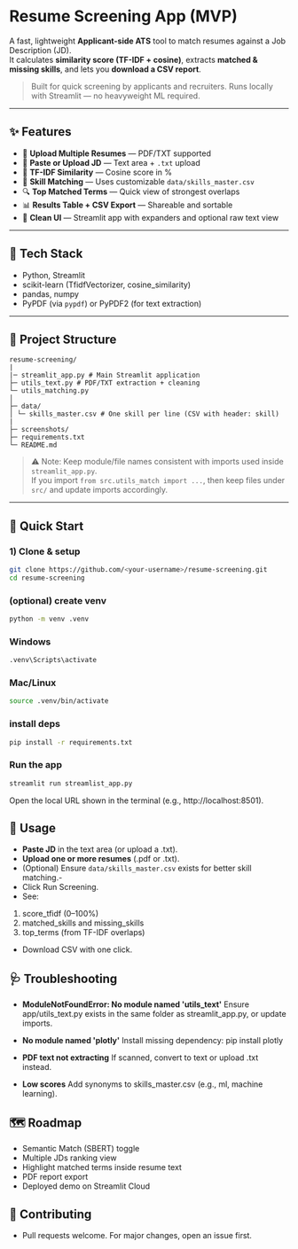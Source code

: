# Resume Screening App (MVP)

A fast, lightweight **Applicant-side ATS** tool to match resumes against a Job Description (JD).  
It calculates **similarity score (TF-IDF + cosine)**, extracts **matched & missing skills**, and lets you **download a CSV report**.

> Built for quick screening by applicants and recruiters. Runs locally with Streamlit — no heavyweight ML required.

---

## ✨ Features
- 📄 **Upload Multiple Resumes** — PDF/TXT supported
- 📝 **Paste or Upload JD** — Text area + `.txt` upload
- 🧠 **TF-IDF Similarity** — Cosine score in %
- 🎯 **Skill Matching** — Uses customizable `data/skills_master.csv`
- 🔍 **Top Matched Terms** — Quick view of strongest overlaps
- 📊 **Results Table + CSV Export** — Shareable and sortable
- 🧵 **Clean UI** — Streamlit app with expanders and optional raw text view

---

## 🧱 Tech Stack
- Python, Streamlit
- scikit-learn (TfidfVectorizer, cosine_similarity)
- pandas, numpy
- PyPDF (via `pypdf`) or PyPDF2 (for text extraction)

---

## 📂 Project Structure

```
resume-screening/
|
|─ streamlit_app.py # Main Streamlit application
├─ utils_text.py # PDF/TXT extraction + cleaning
└─ utils_matching.py
│
├─ data/
│ └─ skills_master.csv # One skill per line (CSV with header: skill)
|
├─ screenshots/
├─ requirements.txt
└─ README.md
```

> ⚠️ Note: Keep module/file names consistent with imports used inside `streamlit_app.py`.  
> If you import `from src.utils_match import ...`, then keep files under `src/` and update imports accordingly.

---

## 🚀 Quick Start

### 1) Clone & setup
```bash
git clone https://github.com/<your-username>/resume-screening.git
cd resume-screening
```
### (optional) create venv
```bash
python -m venv .venv
```

### Windows
```bash
.venv\Scripts\activate
```
### Mac/Linux
```bash
source .venv/bin/activate
```
### install deps
```bash
pip install -r requirements.txt
```
### Run the app
```bash
streamlit run streamlist_app.py
```
Open the local URL shown in the terminal (e.g., http://localhost:8501).
## 🧩 Usage
- **Paste JD** in the text area (or upload a .txt).
- **Upload one or more resumes** (.pdf or .txt).
- (Optional) Ensure ``data/skills_master.csv`` exists for better skill matching.-
- Click Run Screening.
- See:
1. score_tfidf (0–100%)
2. matched_skills and missing_skills
3.  top_terms (from TF-IDF overlaps)
- Download CSV with one click.
## 🩺 Troubleshooting
- **ModuleNotFoundError: No module named 'utils_text'**
Ensure app/utils_text.py exists in the same folder as streamlit_app.py, or update imports.

- **No module named 'plotly'**
Install missing dependency: pip install plotly

- **PDF text not extracting**
If scanned, convert to text or upload .txt instead.

- **Low scores**
Add synonyms to skills_master.csv (e.g., ml, machine learning).

## 🗺️ Roadmap
- Semantic Match (SBERT) toggle
- Multiple JDs ranking view
- Highlight matched terms inside resume text
- PDF report export
- Deployed demo on Streamlit Cloud
## 🤝 Contributing
- Pull requests welcome. For major changes, open an issue first.
